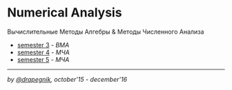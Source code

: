 # Numerical Analysis
Вычислительные Методы Алгебры & Методы Численного Анализа

* [semester 3](drapegnik.github.io/bsu/numerical-analysis/sem3) - *ВМА*
* [semester 4](drapegnik.github.io/bsu/numerical-analysis/sem4) - *МЧА*
* [semester 5](drapegnik.github.io/bsu/numerical-analysis/sem5) - *МЧА*

***

*by [@drapegnik](https://github.com/Drapegnik), october'15 - december'16*